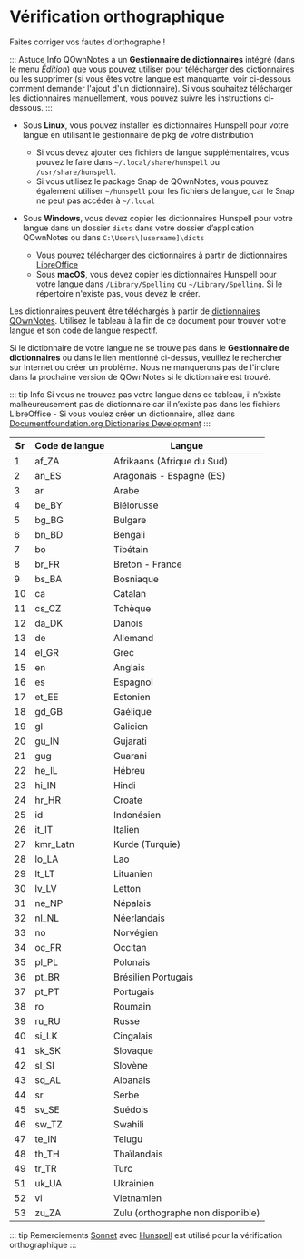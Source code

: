 # Vérification orthographique

Faites corriger vos fautes d'orthographe !

::: Astuce Info QOwnNotes a un **Gestionnaire de dictionnaires** intégré (dans le menu *Édition*) que vous pouvez utiliser pour télécharger des dictionnaires ou les supprimer (si vous êtes votre langue est manquante, voir ci-dessous comment demander l'ajout d'un dictionnaire). Si vous souhaitez télécharger les dictionnaires manuellement, vous pouvez suivre les instructions ci-dessous.
:::

- Sous **Linux**, vous pouvez installer les dictionnaires Hunspell pour votre langue en utilisant le gestionnaire de pkg de votre distribution
    - Si vous devez ajouter des fichiers de langue supplémentaires, vous pouvez le faire dans `~/.local/share/hunspell` ou `/usr/share/hunspell`.
    - Si vous utilisez le package Snap de QOwnNotes, vous pouvez également utiliser `~/hunspell` pour les fichiers de langue, car le Snap ne peut pas accéder à  `~/.local`

- Sous **Windows**, vous devez copier les dictionnaires Hunspell pour votre langue dans un dossier `dicts` dans votre dossier d’application QOwnNotes ou dans `C:\Users\[username]\dicts`
    - Vous pouvez télécharger des dictionnaires à partir de [dictionnaires LibreOffice](https://github.com/LibreOffice/dictionaries)
    - Sous **macOS**, vous devez copier les dictionnaires Hunspell pour votre langue dans `/Library/Spelling` ou `~/Library/Spelling`. Si le répertoire n'existe pas, vous devez le créer.

Les dictionnaires peuvent être téléchargés à partir de [dictionnaires QOwnNotes](https://github.com/qownnotes/dictionaries). Utilisez le tableau à la fin de ce document pour trouver votre langue et son code de langue respectif.

Si le dictionnaire de votre langue ne se trouve pas dans le **Gestionnaire de dictionnaires** ou dans le lien mentionné ci-dessus, veuillez le rechercher sur Internet ou créer un problème. Nous ne manquerons pas de l'inclure dans la prochaine version de QOwnNotes si le dictionnaire est trouvé.

::: tip Info
Si vous ne trouvez pas votre langue dans ce tableau, il n’existe malheureusement pas de dictionnaire car il n’existe pas dans les fichiers LibreOffice - Si vous voulez créer un dictionnaire, allez dans [Documentfoundation.org Dictionaries Development](https://wiki.documentfoundation.org/Development/Dictionaries)
:::

| Sr | Code de langue | Langue                            |
| -- | -------------- | --------------------------------- |
| 1  | af_ZA          | Afrikaans (Afrique du Sud)        |
| 2  | an_ES          | Aragonais - Espagne (ES)          |
| 3  | ar             | Arabe                             |
| 4  | be_BY          | Biélorusse                        |
| 5  | bg_BG          | Bulgare                           |
| 6  | bn_BD          | Bengali                           |
| 7  | bo             | Tibétain                          |
| 8  | br_FR          | Breton - France                   |
| 9  | bs_BA          | Bosniaque                         |
| 10 | ca             | Catalan                           |
| 11 | cs_CZ          | Tchèque                           |
| 12 | da_DK          | Danois                            |
| 13 | de             | Allemand                          |
| 14 | el_GR          | Grec                              |
| 15 | en             | Anglais                           |
| 16 | es             | Espagnol                          |
| 17 | et_EE          | Estonien                          |
| 18 | gd_GB          | Gaélique                          |
| 19 | gl             | Galicien                          |
| 20 | gu_IN          | Gujarati                          |
| 21 | gug            | Guarani                           |
| 22 | he_IL          | Hébreu                            |
| 23 | hi_IN          | Hindi                             |
| 24 | hr_HR          | Croate                            |
| 25 | id             | Indonésien                        |
| 26 | it_IT          | Italien                           |
| 27 | kmr_Latn       | Kurde (Turquie)                   |
| 28 | lo_LA          | Lao                               |
| 29 | lt_LT          | Lituanien                         |
| 30 | lv_LV          | Letton                            |
| 31 | ne_NP          | Népalais                          |
| 32 | nl_NL          | Néerlandais                       |
| 33 | no             | Norvégien                         |
| 34 | oc_FR          | Occitan                           |
| 35 | pl_PL          | Polonais                          |
| 36 | pt_BR          | Brésilien Portugais               |
| 37 | pt_PT          | Portugais                         |
| 38 | ro             | Roumain                           |
| 39 | ru_RU          | Russe                             |
| 40 | si_LK          | Cingalais                         |
| 41 | sk_SK          | Slovaque                          |
| 42 | sl_Sl          | Slovène                           |
| 43 | sq_AL          | Albanais                          |
| 44 | sr             | Serbe                             |
| 45 | sv_SE          | Suédois                           |
| 46 | sw_TZ          | Swahili                           |
| 47 | te_IN          | Telugu                            |
| 48 | th_TH          | Thaïlandais                       |
| 49 | tr_TR          | Turc                              |
| 51 | uk_UA          | Ukrainien                         |
| 52 | vi             | Vietnamien                        |
| 53 | zu_ZA          | Zulu (orthographe non disponible) |

::: tip
Remerciements [Sonnet](https://github.com/KDE/sonnet) avec [Hunspell](https://hunspell.github.io/) est utilisé pour la vérification orthographique
:::
